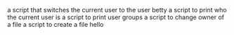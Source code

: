 a script that switches the current user to the user betty
a script to print who the current user is
a script to print user groups
a script to change owner of a file
a script to create a file hello
